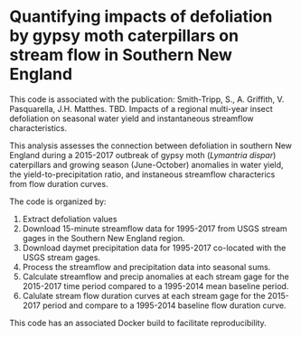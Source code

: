 # Quantifying impacts of defoliation by gypsy moth caterpillars on stream flow in Southern New England

This code is associated with the publication: Smith-Tripp, S., A. Griffith, V. Pasquarella, J.H. Matthes. TBD. Impacts of a regional multi-year insect defoliation on seasonal water yield and instantaneous streamflow characteristics.

This analysis assesses the connection between defoliation in southern New England during a 2015-2017 outbreak of gypsy moth (*Lymantria dispar*) caterpillars and growing season (June-October) anomalies in water yield, the yield-to-precipitation ratio, and instaneous streamflow characterics from flow duration curves.

The code is organized by: 
1. Extract defoliation values 
2. Download 15-minute streamflow data for 1995-2017 from USGS stream gages in the Southern New England region. 
3. Download daymet precipitation data for 1995-2017 co-located with the USGS stream gages.
4. Process the streamflow and precipitation data into seasonal sums.
5. Calculate streamflow and precip anomalies at each stream gage for the 2015-2017 time period compared to a 1995-2014 mean baseline period.
6. Calulate stream flow duration curves at each stream gage for the 2015-2017 period and compare to a 1995-2014 baseline flow duration curve.

This code has an associated Docker build to facilitate reproducibility. 
